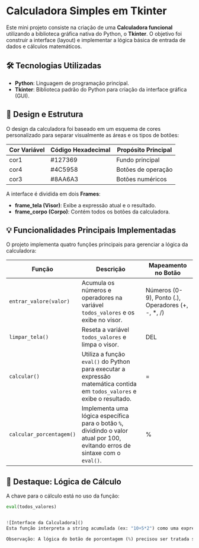 # Calculadora Simples em Tkinter

Este mini projeto consiste na criação de uma **Calculadora funcional** utilizando a biblioteca gráfica nativa do Python, o **Tkinter**. O objetivo foi construir a interface (layout) e implementar a lógica básica de entrada de dados e cálculos matemáticos.

## 🛠️ Tecnologias Utilizadas
- **Python**: Linguagem de programação principal.
- **Tkinter**: Biblioteca padrão do Python para criação da interface gráfica (GUI).

## 🎨 Design e Estrutura
O design da calculadora foi baseado em um esquema de cores personalizado para separar visualmente as áreas e os tipos de botões:

| Cor Variável | Código Hexadecimal | Propósito Principal |
|--------------|------------------|------------------|
| cor1         | #127369           | Fundo principal   |
| cor4         | #4C5958           | Botões de operação |
| cor3         | #8AA6A3           | Botões numéricos  |

A interface é dividida em dois **Frames**:

- **frame_tela (Visor)**: Exibe a expressão atual e o resultado.  
- **frame_corpo (Corpo)**: Contém todos os botões da calculadora.

## 💡 Funcionalidades Principais Implementadas

O projeto implementa quatro funções principais para gerenciar a lógica da calculadora:

| Função | Descrição | Mapeamento no Botão |
|--------|-----------|-------------------|
| `entrar_valore(valor)` | Acumula os números e operadores na variável `todos_valores` e os exibe no visor. | Números (0-9), Ponto (.), Operadores (+, -, *, /) |
| `limpar_tela()` | Reseta a variável `todos_valores` e limpa o visor. | DEL |
| `calcular()` | Utiliza a função `eval()` do Python para executar a expressão matemática contida em `todos_valores` e exibe o resultado. | = |
| `calcular_porcentagem()` | Implementa uma lógica específica para o botão `%`, dividindo o valor atual por 100, evitando erros de sintaxe com o `eval()`. | % |

## 🧠 Destaque: Lógica de Cálculo

A chave para o cálculo está no uso da função:

```python
eval(todos_valores)


![Interface da Calculadora]()
Esta função interpreta a string acumulada (ex: "10+5*2") como uma expressão matemática válida e retorna o resultado, tornando o código de cálculo extremamente conciso.

Observação: A lógica do botão de porcentagem (%) precisou ser tratada separadamente, pois o eval() interpreta o % como o operador de módulo (resto da divisão), e não como uma porcentagem.